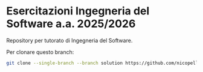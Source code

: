 # Esercitazioni Ingegneria del Software a.a. 2025/2026
Repository per tutorato di Ingegneria del Software.

Per clonare questo branch:
```bash
git clone --single-branch --branch solution https://github.com/nicopellegrinelli/EsercitazioniIdS
```